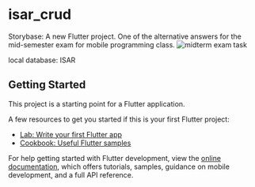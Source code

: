 # isar_crud

Storybase: A new Flutter project. One of the alternative answers for the mid-semester exam for mobile programming class.
![midterm exam task](https://github.com/user-attachments/assets/fc7abe88-b930-43db-9865-ce2ba1d98b57)

local database: ISAR


## Getting Started

This project is a starting point for a Flutter application.

A few resources to get you started if this is your first Flutter project:

- [Lab: Write your first Flutter app](https://docs.flutter.dev/get-started/codelab)
- [Cookbook: Useful Flutter samples](https://docs.flutter.dev/cookbook)

For help getting started with Flutter development, view the
[online documentation](https://docs.flutter.dev/), which offers tutorials,
samples, guidance on mobile development, and a full API reference.
